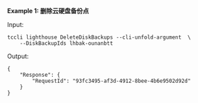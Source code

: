 **Example 1: 删除云硬盘备份点**



Input: 

```
tccli lighthouse DeleteDiskBackups --cli-unfold-argument  \
    --DiskBackupIds lhbak-ounanbtt
```

Output: 
```
{
    "Response": {
        "RequestId": "93fc3495-af3d-4912-8bee-4b6e9502d92d"
    }
}
```

